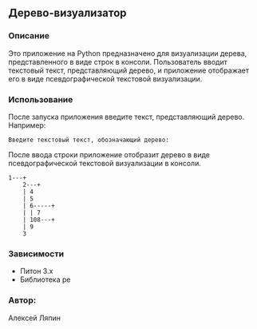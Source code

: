 ## Дерево-визуализатор

### Описание

Это приложение на Python предназначено для визуализации дерева, представленного в виде строк в консоли. Пользователь вводит текстовый текст, представляющий дерево, и приложение отображает его в виде псевдографической текстовой визуализации.


### Использование
После запуска приложения введите текст, представляющий дерево. Например:
```
Введите текстовый текст, обозначающий дерево:
```
После ввода строки приложение отобразит дерево в виде псевдографической текстовой визуализации в консоли.

```
1---+
    2---+
    | 4
    | 5
    | 6-----+
    | | 7
    | 108---+
    | 9
    3
```
### Зависимости
- Питон 3.x
- Библиотека ре

### Автор:
Алексей Ляпин
